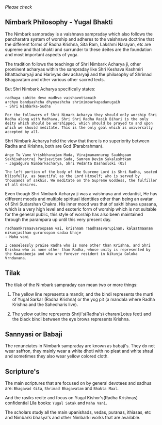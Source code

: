 *Please check*
## Nimbark Philosophy - Yugal Bhakti

The Nimbark sampraday is a vaishnava sampraday which also follows the pancharatra system of worship and adheres to the vaishnava doctrine that the different forms of Radha Krishna, Sita Ram, Lakshmi Narayan, etc are supreme and that bhakti and surrunder to these deites are the foundation and most important aspects of yoga.

The tradition follows the teachings of Shri Nimbark Acharya ji, other prominent acharyas within the sampraday like Shri Keshava Kashmiri Bhattacharyaji and Harivyas dev acharyaji and the philosophy of Shrimad Bhagavatam and other various other sacred texts. 

But Shri Nimbark Acharya specifically states:

```
radhaya sahito devo madhvo vaishavottamaih
archyo bandyashcha dhyeyashcha shrinimbarkapadanugaih
- Shri Nimbarka-Sudha

For the followers of Shri Nimark Acharya they should only worship Shri Radha along with Madhava, Shri Shri Radha Rasik Bihari is the only deity which should be worshipped, which should be prayed to and upon which we should meditate. This is the only goal which is universally accepted by all. 
```

Shri Nimbark Acharya held the view that there is no superiority between Radha and Krishna, both are God (Parabrahman). 

```
Ange Tu Vame Vrishbhanujam Muda, Virajmanamnurup Saubhgaam
Sakhisahastrai Parisevitam Sada, Samrem Devim Sakaleshtkam
- Jagadguru Nimbarkacharya, Shri Vedanta Dashasloki (05)

The left portion of the body of the Supreme Lord is Shri Radha, seated blissfully, as beautiful as the Lord Himself; who is served by thousands of sakhis. We meditate on the Supreme Goddess, the fulfiller of all desires.
```

Even though Shri Nimbark Acharya ji was a vaishnava and vedantist, He has different moods and multiple spiritual identities other than being an avatar of Shri Sudarshan Chakra. His inner mood was that of sakhi bhava upasana, which is a very high level and esoteric form of worship which is not suitable for the general public, this style of worship has also been maintained through the parampara up until this very present day.

```
radhaamkrsnasvaroopaam vai, krishnam raadhaasvarupinam; kalaatmaanam nikunjastham gururoopam sadaa bhaje
- Maha vani

I ceaselessly praise Radha who is none other than Krishna, and Shri Krishna who is none other than Radha, whose unity is represented by the Kaamabeeja and who are forever resident in Nikunja Goloka Vrndavana.
```

## Tilak
The tilak of the Nimbark sampraday can mean two or more things:

1. The yellow line represents a mandir, and the bindi represents the murti of Yugal Sarkar (Radha Krishna) or the yog pit (a mandala where Radha Krishna and the Sahecharis live). 

2. The yelow outline represents Shriji's(Radha's) charan(Lotus feet) and the black bindi between the eye brows represents Krishna.

## Sannyasi or Babaji
The renunciates in Nimbark sampraday are known as babaji's. They do not wear saffron, they mainly wear a white dhoti with no pleat and white shaul and sometimes they also wear yellow colored cloth.

## Scripture's
The main scriptures that are focused on by general devotees and sadhus are: `Bhagavad Gita`, `Shrimad Bhagavatam` and `Bhakta Maal`. 

And the rasiks recite and focus on Yugal Kishor's(Radha Krishnas) confidential Lila books: `Yugal Satak` and `Maha Vani`.

The scholars study all the main upanishads, vedas, puranas, ithiasas, etc and Nimbarki bhasya's and other Nimbarki works that are available.
